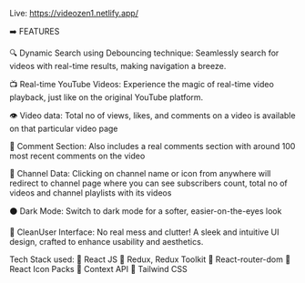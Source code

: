 
Live: https://videozen1.netlify.app/

➡️ FEATURES

🔍 Dynamic Search using Debouncing technique: Seamlessly search for videos with real-time results, making navigation a breeze.

📺 Real-time YouTube Videos: Experience the magic of real-time video playback, just like on the original YouTube platform.

👁️ Video data: Total no of views, likes, and comments on a video is available on that particular video page

💬 Comment Section: Also includes a real comments section with around 100 most recent comments on the video

🔴 Channel Data: Clicking on channel name or icon from anywhere will redirect to channel page where you can see subscribers count, total no of videos and channel playlists with its videos

⚫ Dark Mode: Switch to dark mode for a softer, easier-on-the-eyes look

🎨 CleanUser Interface: No real mess and clutter! A sleek and intuitive UI design, crafted to enhance usability and aesthetics. 

Tech Stack used:
🔹 React JS
🔹 Redux, Redux Toolkit
🔹 React-router-dom
🔹 React Icon Packs
🔹 Context API
🔹 Tailwind CSS

